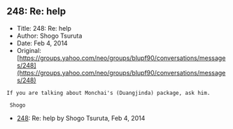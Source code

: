 ## 248: Re: help

- Title: 248: Re: help
- Author: Shogo Tsuruta
- Date: Feb 4, 2014
- Original: [https://groups.yahoo.com/neo/groups/blupf90/conversations/messages/248](https://groups.yahoo.com/neo/groups/blupf90/conversations/messages/248)

```
If you are talking about Monchai's (Duangjinda) package, ask him.

 Shogo
```

- [248](0248.md): Re: help by Shogo Tsuruta, Feb 4, 2014
